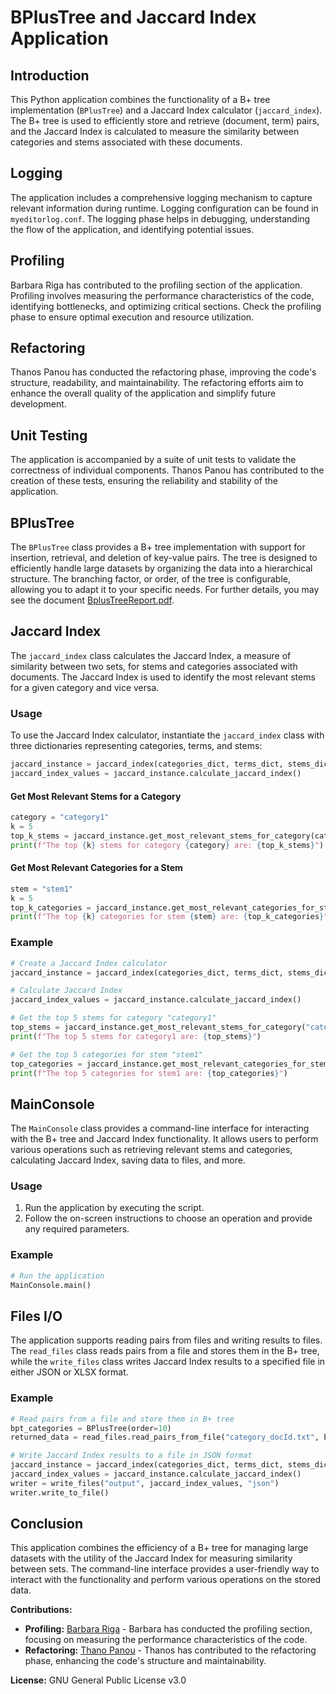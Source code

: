 # BPlusTree and Jaccard Index Application

## Introduction

This Python application combines the functionality of a B+ tree implementation (`BPlusTree`) and a Jaccard Index calculator (`jaccard_index`). The B+ tree is used to efficiently store and retrieve (document, term) pairs, and the Jaccard Index is calculated to measure the similarity between categories and stems associated with these documents.

## Logging

The application includes a comprehensive logging mechanism to capture relevant information during runtime. Logging configuration can be found in `myeditorlog.conf`. The logging phase helps in debugging, understanding the flow of the application, and identifying potential issues.

## Profiling

Barbara Riga has contributed to the profiling section of the application. Profiling involves measuring the performance characteristics of the code, identifying bottlenecks, and optimizing critical sections. Check the profiling phase to ensure optimal execution and resource utilization.

## Refactoring

Thanos Panou has conducted the refactoring phase, improving the code's structure, readability, and maintainability. The refactoring efforts aim to enhance the overall quality of the application and simplify future development.

## Unit Testing

The application is accompanied by a suite of unit tests to validate the correctness of individual components. Thanos Panou has contributed to the creation of these tests, ensuring the reliability and stability of the application.

## BPlusTree

The `BPlusTree` class provides a B+ tree implementation with support for insertion, retrieval, and deletion of key-value pairs. The tree is designed to efficiently 
handle large datasets by organizing the data into a hierarchical structure. The branching factor, or order, of the tree is configurable, allowing you to adapt it to your specific needs.
For further details, you may see the document [BplusTreeReport.pdf](https://github.com/CodeMaestro1/NewsAnalyzer/blob/main/BplusTreeReport_Final.pdf).


## Jaccard Index

The `jaccard_index` class calculates the Jaccard Index, a measure of similarity between two sets, for stems and categories associated with documents. The Jaccard Index is used to identify the most relevant stems for a given category and vice versa.

### Usage

To use the Jaccard Index calculator, instantiate the `jaccard_index` class with three dictionaries representing categories, terms, and stems:

```python
jaccard_instance = jaccard_index(categories_dict, terms_dict, stems_dict)
jaccard_index_values = jaccard_instance.calculate_jaccard_index()
```

#### Get Most Relevant Stems for a Category

```python
category = "category1"
k = 5
top_k_stems = jaccard_instance.get_most_relevant_stems_for_category(category, k)
print(f"The top {k} stems for category {category} are: {top_k_stems}")
```

#### Get Most Relevant Categories for a Stem

```python
stem = "stem1"
k = 5
top_k_categories = jaccard_instance.get_most_relevant_categories_for_stem(stem, k)
print(f"The top {k} categories for stem {stem} are: {top_k_categories}")
```

### Example

```python
# Create a Jaccard Index calculator
jaccard_instance = jaccard_index(categories_dict, terms_dict, stems_dict)

# Calculate Jaccard Index
jaccard_index_values = jaccard_instance.calculate_jaccard_index()

# Get the top 5 stems for category "category1"
top_stems = jaccard_instance.get_most_relevant_stems_for_category("category1", 5)
print(f"The top 5 stems for category1 are: {top_stems}")

# Get the top 5 categories for stem "stem1"
top_categories = jaccard_instance.get_most_relevant_categories_for_stem("stem1", 5)
print(f"The top 5 categories for stem1 are: {top_categories}")
```

## MainConsole

The `MainConsole` class provides a command-line interface for interacting with the B+ tree and Jaccard Index functionality. It allows users to perform various operations such as retrieving relevant stems and categories, calculating Jaccard Index, saving data to files, and more.

### Usage

1. Run the application by executing the script.
2. Follow the on-screen instructions to choose an operation and provide any required parameters.

### Example

```python
# Run the application
MainConsole.main()
```

## Files I/O

The application supports reading pairs from files and writing results to files. The `read_files` class reads pairs from a file and stores them in the B+ tree, while the `write_files` class writes Jaccard Index results to a specified file in either JSON or XLSX format.

### Example

```python
# Read pairs from a file and store them in B+ tree
bpt_categories = BPlusTree(order=10)
returned_data = read_files.read_pairs_from_file("category_docId.txt", bpt_categories)

# Write Jaccard Index results to a file in JSON format
jaccard_instance = jaccard_index(categories_dict, terms_dict, stems_dict)
jaccard_index_values = jaccard_instance.calculate_jaccard_index()
writer = write_files("output", jaccard_index_values, "json")
writer.write_to_file()
```

## Conclusion

This application combines the efficiency of a B+ tree for managing large datasets with the utility of the Jaccard Index for measuring similarity between sets. The command-line interface provides a user-friendly way to interact with the functionality and perform various operations on the stored data.

**Contributions:**
- **Profiling:** [Barbara Riga](https://github.com/BarbaraRiga) - Barbara has conducted the profiling section, focusing on measuring the performance characteristics of the code.
- **Refactoring:** [Thano Panou](https://github.com/Thanospa2002) - Thanos has contributed to the refactoring phase, enhancing the code's structure and maintainability.

**License:**
GNU General Public License v3.0
